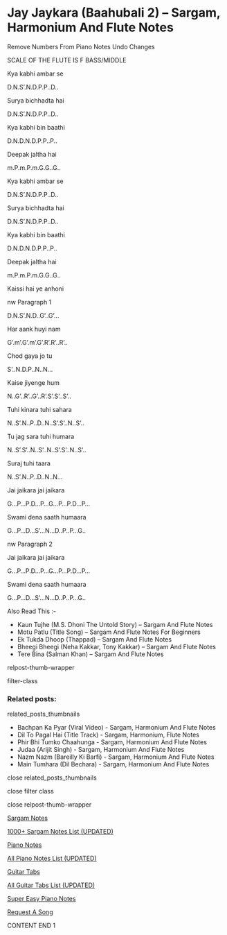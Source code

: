 
# Jay Jaykara (Baahubali 2) – Sargam, Harmonium And Flute Notes

Remove Numbers From Piano Notes
Undo Changes

SCALE OF THE FLUTE IS F BASS/MIDDLE

Kya kabhi ambar se

D.N.S’.N.D.P.P..D..

Surya bichhadta hai

D.N.S’.N.D.P.P..D..

Kya kabhi bin baathi

D.N.D.N.D.P.P..P..

Deepak jaltha hai

m.P.m.P.m.G.G..G..

Kya kabhi ambar se

D.N.S’.N.D.P.P..D..

Surya bichhadta hai

D.N.S’.N.D.P.P..D..

Kya kabhi bin baathi

D.N.D.N.D.P.P..P..

Deepak jaltha hai

m.P.m.P.m.G.G..G..

Kaissi hai ye anhoni

nw Paragraph 1

D.N.S’.N.D..G’..G’…

Har aank huyi nam

G’.m’.G’.m’.G’.R’.R’..R’..

Chod gaya jo tu

S’..N.D.P..N..N…

Kaise jiyenge hum

N..G’..R’..G’..R’.S’.S’..S’..

Tuhi kinara tuhi sahara

N..S’.N..P..D..N..S’.S’..N..S’..

Tu jag sara tuhi humara

N..S’.S’..N..S’..N..S’.S’..N..S’..

Suraj tuhi taara

N..S’.N..P..D..N..N…

Jai jaikara jai jaikara

G…P…P.D…P…G…P…P.D…P…

Swami dena saath humaara

G…P…D…S’…N…D..P..P…G..

nw Paragraph 2

Jai jaikara jai jaikara

G…P…P.D…P…G…P…P.D…P…

Swami dena saath humaara

G…P…D…S’…N…D..P..P…G..

Also Read This :-

* Kaun Tujhe (M.S. Dhoni The Untold Story) – Sargam And Flute Notes
* Motu Patlu (Title Song) – Sargam And Flute Notes For Beginners
* Ek Tukda Dhoop (Thappad) – Sargam And Flute Notes
* Bheegi Bheegi (Neha Kakkar, Tony Kakkar) – Sargam And Flute Notes
* Tere Bina (Salman Khan) – Sargam And Flute Notes

relpost-thumb-wrapper

filter-class

### Related posts:

related_posts_thumbnails

* Bachpan Ka Pyar (Viral Video) - Sargam, Harmonium And Flute Notes
* Dil To Pagal Hai (Title Track) - Sargam, Harmonium, Flute Notes
* Phir Bhi Tumko Chaahunga - Sargam, Harmonium And Flute Notes
* Judaa (Arijit Singh) - Sargam, Harmonium And Flute Notes
* Nazm Nazm (Bareilly Ki Barfi) - Sargam, Harmonium And Flute Notes
* Main Tumhara (Dil Bechara) - Sargam, Harmonium And Flute Notes

close related_posts_thumbnails

close filter class

close relpost-thumb-wrapper

[Sargam Notes](https://www.notationsworld.com/sargam-notes.html)

[1000+ Sargam Notes List (UPDATED)](https://www.notationsworld.com/all-songs-list-sargam-notes.html)

[Piano Notes](https://www.notationsworld.com/piano-notes.html)

[All Piano Notes List (UPDATED)](https://www.notationsworld.com/all-songs-list-piano-notes.html)

[Guitar Tabs](https://www.notationsworld.com/guitar-tabs.html)

[All Guitar Tabs List (UPDATED)](https://www.notationsworld.com/all-songs-list-guitar-tabs.html)

[Super Easy Piano Notes](https://studywall.in/)

[Request A Song](https://www.notationsworld.com/request-a-song.html)

CONTENT END 1

